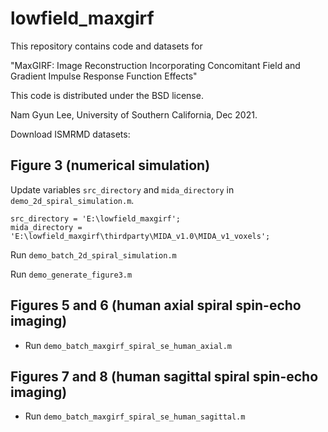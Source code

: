 # lowfield_maxgirf

This repository contains code and datasets for

"MaxGIRF: Image Reconstruction Incorporating Concomitant
Field and Gradient Impulse Response Function Effects"

This code is distributed under the BSD license.

Nam Gyun Lee, University of Southern California, Dec 2021.

Download ISMRMD datasets:

## Figure 3 (numerical simulation)

Update variables `src_directory` and `mida_directory` in `demo_2d_spiral_simulation.m`.

    src_directory = 'E:\lowfield_maxgirf';
    mida_directory = 'E:\lowfield_maxgirf\thirdparty\MIDA_v1.0\MIDA_v1_voxels';
 
Run `demo_batch_2d_spiral_simulation.m`

Run `demo_generate_figure3.m`

 
## Figures 5 and 6 (human axial spiral spin-echo imaging)

* Run `demo_batch_maxgirf_spiral_se_human_axial.m`

## Figures 7 and 8 (human sagittal spiral spin-echo imaging)

* Run `demo_batch_maxgirf_spiral_se_human_sagittal.m`
